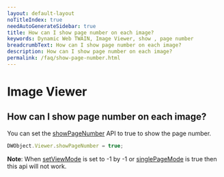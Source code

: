 ```yaml
---
layout: default-layout
noTitleIndex: true
needAutoGenerateSidebar: true
title: How can I show page number on each image?
keywords: Dynamic Web TWAIN, Image Viewer, show , page number
breadcrumbText: How can I show page number on each image?
description: How can I show page number on each image?
permalink: /faq/show-page-number.html
---
```


# Image Viewer

## How can I show page number on each image?

You can set the <a href="{{site.info}}api/WebTwain_Viewer.html#showpagenumber" target="_blank">showPageNumber</a> API to true to show the page number. 

```javascript
DWObject.Viewer.showPageNumber = true;
```

**Note**: When <a href="{{site.info}}api/WebTwain_Viewer.html#setviewmode" target="_blank">setViewMode</a> is set to -1 by -1 or <a href="{{site.info}}api/WebTwain_Viewer.html#singlepagemode" target="_blank">singlePageMode</a> is true then this api will not work.
